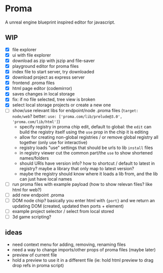# Proma

A unreal engine blueprint inspired editor for javascript.

## WIP

- [x] file explorer
- [x] ui with file explorer
- [x] download as zip with jszip and file-saver
- [x] playground editor for proma files
- [x] index file to start server, try downloaded
- [x] download project as express server
- [x] frontend .proma files
- [x] html page editor (codemirror)
- [x] saves changes in local storage
- [x] fix: if no file selected, tree view is broken
- [x] select local storage projects or create a new one
- [ ] show/use relevant libs for endpoint/node .proma files (`target: node/web`? better: `use: ['proma.com/lib/prelude@3.0', 'proma.com/lib/html']`)
  - specify registry in proma chip edit, default to global: the `edit` can build the registry itself
    using the `use` prop in the chip it is editing
  - allow for creating non-global registries / or remove global registry all together (only use for interactive)
  - registry loads "use" settings that should be urls to lib `install` files
  - in registry viewer cut the common part/the `use` to show shortened names/folders
  - should URIs have version info? how to shortcut / default to latest in registry? maybe a library that only map to latest version?
  - maybe the registry should know where it loads a lib from, and the lib can just have local names
- [ ] run proma files with example payload (how to show relevan files? like html for web?)
- [ ] add new endpoint .proma
- [ ] DOM node chip? basically you enter html with `{port}` and we return an updating DOM (created, updated then ports + element)
- [ ] example project selector / select from local stored
- [ ] 3d game scripting?

## ideas
- need context menu for adding, removing, renaming files
- need a way to change imports/other props of proma files (maybe later)
- preview of current file
- hold a preview to use it in a different file (ie: hold html preview to drag drop refs in proma script)
